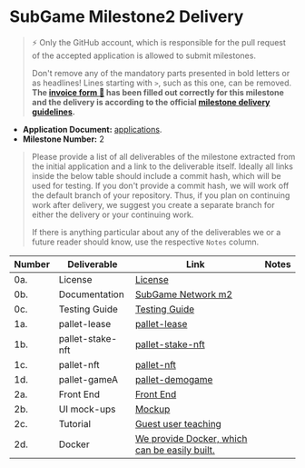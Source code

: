 # SubGame Milestone2 Delivery

> ⚡ Only the GitHub account, which is responsible for the pull request of the accepted application is allowed to submit milestones. 
> 
> Don't remove any of the mandatory parts presented in bold letters or as headlines! Lines starting with `>`, such as this one, can be removed.
**The [invoice form :pencil:](https://docs.google.com/forms/d/e/1FAIpQLSfmNYaoCgrxyhzgoKQ0ynQvnNRoTmgApz9NrMp-hd8mhIiO0A/viewform) has been filled out correctly for this milestone and the delivery is according to the official [milestone delivery guidelines](https://github.com/w3f/Grants-Program/blob/master/docs/milestone-deliverables-guidelines.md).**  

* **Application Document:** [applications](https://github.com/w3f/Grants-Program/blob/master/applications/SubGame_Network_m2.md). 
* **Milestone Number:** 2

> Please provide a list of all deliverables of the milestone extracted from the initial application and a link to the deliverable itself. Ideally all links inside the below table should include a commit hash, which will be used for testing. If you don't provide a commit hash, we will work off the default branch of your repository. Thus, if you plan on continuing work after delivery, we suggest you create a separate branch for either the delivery or your continuing work. 
> 
> If there is anything particular about any of the deliverables we or a future reader should know, use the respective `Notes` column.

| Number | Deliverable | Link | Notes |
| ------------- | ------------- | ------------- |------------- |
| 0a. | License | [License](https://github.com/SubGame-Network/SubGameModule/blob/master/LICENSE) |
| 0b. | Documentation | [SubGame Network m2](https://github.com/w3f/Grants-Program/blob/master/applications/SubGame_Network_m2.md) |
| 0c. | Testing Guide | [Testing Guide](https://github.com/SubGame-Network/subgame-network/tree/develop/pallets)|  
| 1a. | pallet-lease | [pallet-lease](https://github.com/SubGame-Network/subgame-network/tree/develop/pallets/lease) | 
| 1b. | pallet-stake-nft | [pallet-stake-nft](https://github.com/SubGame-Network/subgame-network/tree/develop/pallets/stake-nft) |
| 1c. | pallet-nft | [pallet-nft](https://github.com/SubGame-Network/subgame-network/tree/develop/pallets/nft) | 
| 1d. | pallet-gameA | [pallet-demogame](https://github.com/SubGame-Network/subgame-network/tree/develop/pallets/demogame) | 
| 2a. | Front End | [Front End](https://github.com/SubGame-Network/SubGameModule/tree/master/frontend) |
| 2b. | UI mock-ups |[Mockup](https://www.figma.com/file/7ZUQSuAfNrrmq5s3LSIFik/SubGame?node-id=3649%3A62086) |
| 2c. | Tutorial | [Guest user teaching](https://github.com/SubGame-Network/SubGameModule/blob/master/README.md) |
| 2d. | Docker | [We provide Docker, which can be easily built.](https://github.com/SubGame-Network/SubGameModule) |  